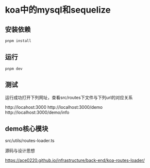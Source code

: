 # koa中的mysql和sequelize

## 安装依赖

```sh
pnpm install
```

## 运行

```
pnpm dev
```

## 测试

运行成功打开下列网址，查看src/routes下文件与下列url的对应关系

http://locahost:3000
http://localhost:3000/demo
http://localhost:3000/demo/info

## demo核心模块

src/utils/routes-loader.ts

源码与设计思想

https://ace0220.github.io/infrastructure/back-end/koa-routes-loader/



